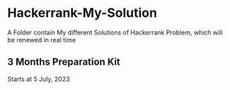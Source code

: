 # Hackerrank-My-Solution
A Folder contain My different Solutions of Hackerrank Problem, which will be renewed in real time



## 3 Months Preparation Kit

Starts at 5 July, 2023
